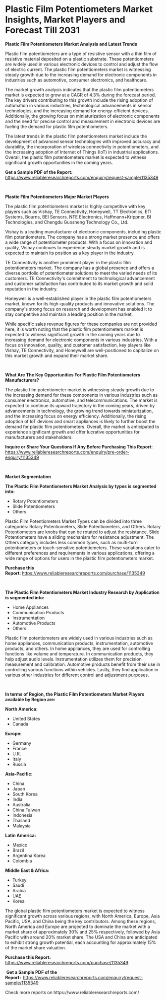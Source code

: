 <p><h1>Plastic Film Potentiometers Market Insights, Market Players and Forecast Till 2031</h1></p><p><strong>Plastic Film Potentiometers Market Analysis and Latest Trends</strong></p>
<p><p>Plastic film potentiometers are a type of resistive sensor with a thin film of resistive material deposited on a plastic substrate. These potentiometers are widely used in various electronic devices to control and adjust the flow of electric current. The plastic film potentiometers market is witnessing steady growth due to the increasing demand for electronic components in industries such as automotive, consumer electronics, and healthcare.</p><p>The market growth analysis indicates that the plastic film potentiometers market is expected to grow at a CAGR of 4.3% during the forecast period. The key drivers contributing to this growth include the rising adoption of automation in various industries, technological advancements in sensor technologies, and the increasing demand for energy-efficient devices. Additionally, the growing focus on miniaturization of electronic components and the need for precise control and measurement in electronic devices are fueling the demand for plastic film potentiometers.</p><p>The latest trends in the plastic film potentiometers market include the development of advanced sensor technologies with improved accuracy and durability, the incorporation of wireless connectivity in potentiometers, and the increasing adoption of Internet of Things (IoT) in industrial applications. Overall, the plastic film potentiometers market is expected to witness significant growth opportunities in the coming years.</p></p>
<p><strong>Get a Sample PDF of the Report:&nbsp;</strong> <a href="https://www.reliableresearchreports.com/enquiry/request-sample/1135349">https://www.reliableresearchreports.com/enquiry/request-sample/1135349</a></p>
<p>&nbsp;</p>
<p><strong>Plastic Film Potentiometers Major Market Players</strong></p>
<p><p>The plastic film potentiometers market is highly competitive with key players such as Vishay, TE Connectivity, Honeywell, TT Electronics, ETI Systems, Bourns, BEI Sensors, NTE Electronics, Haffmann+Krippner, BI Technologies, and Chengdu Guosheng Technology Co., Ltd. </p><p>Vishay is a leading manufacturer of electronic components, including plastic film potentiometers. The company has a strong market presence and offers a wide range of potentiometer products. With a focus on innovation and quality, Vishay continues to experience steady market growth and is expected to maintain its position as a key player in the industry.</p><p>TE Connectivity is another prominent player in the plastic film potentiometers market. The company has a global presence and offers a diverse portfolio of potentiometer solutions to meet the varied needs of its customers. TE Connectivity's commitment to technological advancement and customer satisfaction has contributed to its market growth and solid reputation in the industry.</p><p>Honeywell is a well-established player in the plastic film potentiometers market, known for its high-quality products and innovative solutions. The company's strong focus on research and development has enabled it to stay competitive and maintain a leading position in the market.</p><p>While specific sales revenue figures for these companies are not provided here, it is worth noting that the plastic film potentiometers market is expected to witness significant growth in the coming years due to increasing demand for electronic components in various industries. With a focus on innovation, quality, and customer satisfaction, key players like Vishay, TE Connectivity, and Honeywell are well-positioned to capitalize on this market growth and expand their market share.</p></p>
<p>&nbsp;</p>
<p><strong>What Are The Key Opportunities For Plastic Film Potentiometers Manufacturers?</strong></p>
<p><p>The plastic film potentiometer market is witnessing steady growth due to the increasing demand for these components in various industries such as consumer electronics, automotive, and telecommunications. The market is expected to continue its upward trajectory in the coming years, driven by advancements in technology, the growing trend towards miniaturization, and the increasing focus on energy efficiency. Additionally, the rising adoption of IoT devices and smart appliances is likely to further boost the demand for plastic film potentiometers. Overall, the market is anticipated to experience significant growth and offer lucrative opportunities for manufacturers and stakeholders.</p></p>
<p><strong>Inquire or Share Your Questions If Any Before Purchasing This Report:</strong> <a href="https://www.reliableresearchreports.com/enquiry/pre-order-enquiry/1135349">https://www.reliableresearchreports.com/enquiry/pre-order-enquiry/1135349</a></p>
<p>&nbsp;</p>
<p><strong>Market Segmentation</strong></p>
<p><strong>The Plastic Film Potentiometers Market Analysis by types is segmented into:</strong></p>
<p><ul><li>Rotary Potentiometers</li><li>Slide Potentiometers</li><li>Others</li></ul></p>
<p><p>Plastic Film Potentiometers Market Types can be divided into three categories: Rotary Potentiometers, Slide Potentiometers, and Others. Rotary Potentiometers are knobs that can be rotated to adjust the resistance. Slide Potentiometers have a sliding mechanism for resistance adjustment. The Others category includes less common types, such as multi-turn potentiometers or touch-sensitive potentiometers. These variations cater to different preferences and requirements in various applications, offering a wide range of options for users in the plastic film potentiometers market.</p></p>
<p><strong>Purchase this Report:&nbsp;</strong><a href="https://www.reliableresearchreports.com/purchase/1135349">https://www.reliableresearchreports.com/purchase/1135349</a></p>
<p>&nbsp;</p>
<p><strong>The Plastic Film Potentiometers Market Industry Research by Application is segmented into:</strong></p>
<p><ul><li>Home Appliances</li><li>Communication Products</li><li>Instrumentation</li><li>Automotive Products</li><li>Others</li></ul></p>
<p><p>Plastic film potentiometers are widely used in various industries such as home appliances, communication products, instrumentation, automotive products, and others. In home appliances, they are used for controlling functions like volume and temperature. In communication products, they help adjust audio levels. Instrumentation utilizes them for precision measurement and calibration. Automotive products benefit from their use in controlling various functions within vehicles. Lastly, they find application in various other industries for different control and adjustment purposes.</p></p>
<p>&nbsp;</p>
<p><strong>In terms of Region, the Plastic Film Potentiometers Market Players available by Region are:</strong></p>
<p>
    <p> <strong> North America: </strong>
        <ul>
            <li>United States</li>
            <li>Canada</li>
        </ul>
        </p> 
    <p> <strong> Europe: </strong>
        <ul>
            <li>Germany</li>
            <li>France</li>
            <li>U.K.</li>
            <li>Italy</li>
            <li>Russia</li>
        </ul>
        </p> 
    <p> <strong> Asia-Pacific: </strong>
        <ul>
            <li>China</li>
            <li>Japan</li>
            <li>South Korea</li>
            <li>India</li>
            <li>Australia</li>
            <li>China Taiwan</li>
            <li>Indonesia</li>
            <li>Thailand</li>
            <li>Malaysia</li>
        </ul>
        </p> 
    <p> <strong> Latin America: </strong>
        <ul>
            <li>Mexico</li>
            <li>Brazil</li>
            <li>Argentina Korea</li>
            <li>Colombia</li>
        </ul>
        </p> 
    <p> <strong> Middle East & Africa: </strong>
        <ul>
            <li>Turkey</li>
            <li>Saudi</li>
            <li>Arabia</li>
            <li>UAE</li>
            <li>Korea</li>
        </ul>
    </p>
    </p>
<p><p>The global plastic film potentiometers market is expected to witness significant growth across various regions, with North America, Europe, Asia Pacific, USA, and China being the key contributors. Among these regions, North America and Europe are projected to dominate the market with a market share of approximately 30% and 25% respectively, followed by Asia Pacific with around 20% market share. The USA and China are anticipated to exhibit strong growth potential, each accounting for approximately 15% of the market share valuation.</p></p>
<p><strong>Purchase this Report: </strong><a href="https://www.reliableresearchreports.com/purchase/1135349">https://www.reliableresearchreports.com/purchase/1135349</a></p>
<p>&nbsp;<strong>Get a Sample PDF of the Report:&nbsp;&nbsp;</strong><a href="https://www.reliableresearchreports.com/enquiry/request-sample/1135349">https://www.reliableresearchreports.com/enquiry/request-sample/1135349</a></p>
<p><strong></strong></p>
<p>Check more reports on https://www.reliableresearchreports.com/</p>